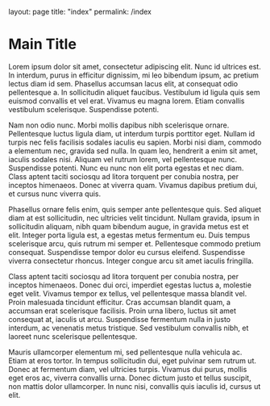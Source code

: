 layout: page
title: "index"
permalink: /index

# Main Title

Lorem ipsum dolor sit amet, consectetur adipiscing elit. Nunc id ultrices est. In interdum, purus in efficitur dignissim, mi leo bibendum ipsum, ac pretium lectus diam id sem. Phasellus accumsan lacus elit, at consequat odio pellentesque a. In sollicitudin aliquet faucibus. Vestibulum id ligula quis sem euismod convallis et vel erat. Vivamus eu magna lorem. Etiam convallis vestibulum scelerisque. Suspendisse potenti.

Nam non odio nunc. Morbi mollis dapibus nibh scelerisque ornare. Pellentesque luctus ligula diam, ut interdum turpis porttitor eget. Nullam id turpis nec felis facilisis sodales iaculis eu sapien. Morbi nisi diam, commodo a elementum nec, gravida sed nulla. In quam leo, hendrerit a enim sit amet, iaculis sodales nisi. Aliquam vel rutrum lorem, vel pellentesque nunc. Suspendisse potenti. Nunc eu nunc non elit porta egestas et nec diam. Class aptent taciti sociosqu ad litora torquent per conubia nostra, per inceptos himenaeos. Donec at viverra quam. Vivamus dapibus pretium dui, et cursus nunc viverra quis.

Phasellus ornare felis enim, quis semper ante pellentesque quis. Sed aliquet diam at est sollicitudin, nec ultricies velit tincidunt. Nullam gravida, ipsum in sollicitudin aliquam, nibh quam bibendum augue, in gravida metus est et elit. Integer porta ligula est, a egestas metus fermentum eu. Duis tempus scelerisque arcu, quis rutrum mi semper et. Pellentesque commodo pretium consequat. Suspendisse tempor dolor eu cursus eleifend. Suspendisse viverra consectetur rhoncus. Integer congue arcu sit amet iaculis fringilla.

Class aptent taciti sociosqu ad litora torquent per conubia nostra, per inceptos himenaeos. Donec dui orci, imperdiet egestas luctus a, molestie eget velit. Vivamus tempor ex tellus, vel pellentesque massa blandit vel. Proin malesuada tincidunt efficitur. Cras accumsan blandit quam, a accumsan erat scelerisque facilisis. Proin urna libero, luctus sit amet consequat at, iaculis ut arcu. Suspendisse fermentum nulla in justo interdum, ac venenatis metus tristique. Sed vestibulum convallis nibh, et laoreet nunc scelerisque pellentesque.

Mauris ullamcorper elementum mi, sed pellentesque nulla vehicula ac. Etiam at eros tortor. In tempus sollicitudin dui, eget pulvinar sem rutrum ut. Donec at fermentum diam, vel ultricies turpis. Vivamus dui purus, mollis eget eros ac, viverra convallis urna. Donec dictum justo et tellus suscipit, non mattis dolor ullamcorper. In nunc nisi, convallis quis iaculis id, cursus ut elit. 